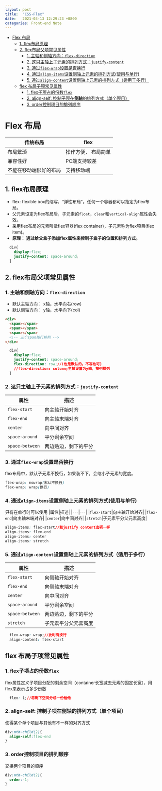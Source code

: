 ```yaml
---
layout: post
title:  "CSS-Flex"
date:   2021-03-13 12:29:23 +0800
categories: Front-end Note
---
```


<!-- TOC -->

- [Flex 布局](#flex-布局)
  - [1. flex布局原理](#1-flex布局原理)
  - [2. flex布局父项常见属性](#2-flex布局父项常见属性)
    - [1. 主轴和侧轴方向：`flex-direction`](#1-主轴和侧轴方向flex-direction)
    - [2. 这只主轴上子元素的排列方式：`justify-content`](#2-这只主轴上子元素的排列方式justify-content)
    - [3. 通过`flex-wrap`设置是否换行](#3-通过flex-wrap设置是否换行)
    - [4. 通过`align-items`设置侧轴上元素的排列方式(使用与单行)](#4-通过align-items设置侧轴上元素的排列方式使用与单行)
    - [5. 通过`align-content`设置侧轴上元素的排列方式（适用于多行）](#5-通过align-content设置侧轴上元素的排列方式适用于多行)
  - [flex 布局子项常见属性](#flex-布局子项常见属性)
    - [1. flex子项占的份数`flex`](#1-flex子项占的份数flex)
    - [2. align-self: 控制子项在**侧轴**的排列方式（单个项目）](#2-align-self-控制子项在侧轴的排列方式单个项目)
    - [3. order控制项目的排列顺序](#3-order控制项目的排列顺序)

<!-- /TOC -->
# Flex 布局

|传统布局| flex|
|---|---|
|布局繁琐| 操作方便， 布局简单|
|兼容性好|PC端支持较差|
|不能在移动端很好的布局 |支持移动端|

## 1. flex布局原理
* flex: flexible box的缩写，“弹性布局”，任何一个容器都可以指定为flex布局。
* 父元素设定为flex布局后，子元素的`float`，`clear`和`vertical-align`属性会失效。
* 采用flex布局的元素叫做flex容器(flex container)，子元素称为flex项目(flex item)。
* **原理： 通过给父盒子添加flex属性来控制子盒子的位置和排列方式。**
```css
  div{
    display:flex;
    justify-content: space-around;
  }
```
## 2. flex布局父项常见属性
### 1. 主轴和侧轴方向：`flex-direction`
  * 默认主轴方向： x轴，水平向右(row)
  * 默认侧轴方向： y轴，水平向下(col)

```html
<div>
  <span></span>
  <span></span>
  <span></span>
  <!-- 三个span按行排列 -->
</div>
```
```css
  div{
    display:flex;
    justify-content: space-around;
    flex-direction: row;//(也是默认的，不写也可)
    //flex-direction: column;主轴设置为y轴，按列排列
  }
```
### 2. 这只主轴上子元素的排列方式：`justify-content`
   
  |属性|描述|
  |---|---|
  |`flex-start`|向主轴开始对齐|
  |`flex-end`|向主轴末端对齐|
  |`center`|向中间对齐|
  |`space-around`|平分剩余空间|
  |`space-between`|两边贴边，剩下的平分|


### 3. 通过`flex-wrap`设置是否换行
   
  flex布局中，默认子元素不换行，如果装不下，会缩小子元素的宽度。
  ```css
  flex-wrap: nowrap(默认不换行)
  flex-wrap: wrap(换行)
  ```

### 4. 通过`align-items`设置侧轴上元素的排列方式(使用与单行)

只有在单行时可以使用
  |属性|描述|
  |---|---|
  |`flex-start`|向主轴开始对齐|
  |`flex-end`|向主轴末端对齐|
  |`center`|向中间对齐|
  |`stretch`|子元素平分父元素高度|

  ```css
  align-items: flex-start//和justify content选项一样
  align-items: flex-end
  align-items: center
  align-items: stretch
  ```
### 5. 通过`align-content`设置侧轴上元素的排列方式（适用于多行）

  |属性|描述|
  |---|---|
  |`flex-start`|向侧轴开始对齐|
  |`flex-end`|向侧轴末端对齐|
  |`center`|向中间对齐|
  |`space-around`|平分剩余空间|
  |`space-between`|两边贴边，剩下的平分|
  |`stretch`|子元素平分父元素高度|
```css
  flex-wrap: wrap;//此时有换行
  align-content: flex-start
```


## flex 布局子项常见属性
### 1. flex子项占的份数`flex`
flex属性定义子项目分配的剩余空间（container长宽减去元素的固定长宽），用flex来表示占多少份数
```css
  flex: 1;//将剩下空间分成一份给他
```


### 2. align-self: 控制子项在**侧轴**的排列方式（单个项目）
使得某个单个项目与其他有不一样的对齐方式
```css
div:nth-child(2){
  align-self:flex-end
}
```

### 3. order控制项目的排列顺序
交换两个项目的顺序
```css
div:nth-child(2){
  order:-1;
}
```